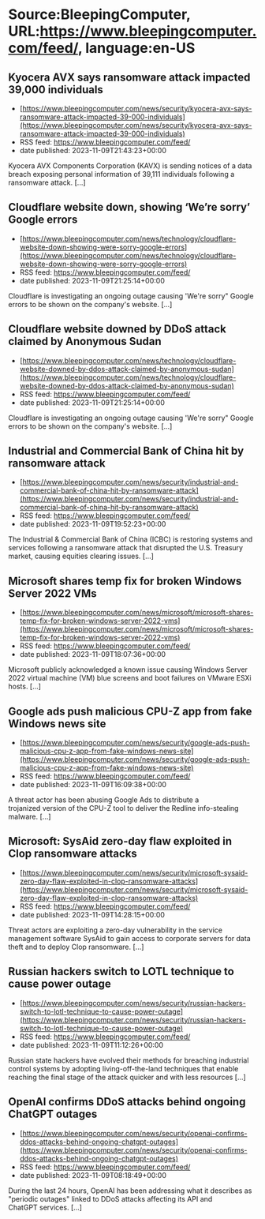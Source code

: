 # Source:BleepingComputer, URL:https://www.bleepingcomputer.com/feed/, language:en-US

## Kyocera AVX says ransomware attack impacted 39,000 individuals
 - [https://www.bleepingcomputer.com/news/security/kyocera-avx-says-ransomware-attack-impacted-39-000-individuals](https://www.bleepingcomputer.com/news/security/kyocera-avx-says-ransomware-attack-impacted-39-000-individuals)
 - RSS feed: https://www.bleepingcomputer.com/feed/
 - date published: 2023-11-09T21:43:23+00:00

Kyocera AVX Components Corporation (KAVX) is sending notices of a data breach exposing personal information of 39,111 individuals following a ransomware attack. [...]

## Cloudflare website down, showing ‘We’re sorry’ Google errors
 - [https://www.bleepingcomputer.com/news/technology/cloudflare-website-down-showing-were-sorry-google-errors](https://www.bleepingcomputer.com/news/technology/cloudflare-website-down-showing-were-sorry-google-errors)
 - RSS feed: https://www.bleepingcomputer.com/feed/
 - date published: 2023-11-09T21:25:14+00:00

Cloudflare is investigating an ongoing outage causing 'We're sorry" Google errors to be shown on the company's website. [...]

## Cloudflare website downed by DDoS attack claimed by Anonymous Sudan
 - [https://www.bleepingcomputer.com/news/technology/cloudflare-website-downed-by-ddos-attack-claimed-by-anonymous-sudan](https://www.bleepingcomputer.com/news/technology/cloudflare-website-downed-by-ddos-attack-claimed-by-anonymous-sudan)
 - RSS feed: https://www.bleepingcomputer.com/feed/
 - date published: 2023-11-09T21:25:14+00:00

Cloudflare is investigating an ongoing outage causing 'We're sorry" Google errors to be shown on the company's website. [...]

## Industrial and Commercial Bank of China hit by ransomware attack
 - [https://www.bleepingcomputer.com/news/security/industrial-and-commercial-bank-of-china-hit-by-ransomware-attack](https://www.bleepingcomputer.com/news/security/industrial-and-commercial-bank-of-china-hit-by-ransomware-attack)
 - RSS feed: https://www.bleepingcomputer.com/feed/
 - date published: 2023-11-09T19:52:23+00:00

The Industrial & Commercial Bank of China (ICBC) is restoring systems and services following a ransomware attack that disrupted the U.S. Treasury market, causing equities clearing issues. [...]

## Microsoft shares temp fix for broken Windows Server 2022 VMs
 - [https://www.bleepingcomputer.com/news/microsoft/microsoft-shares-temp-fix-for-broken-windows-server-2022-vms](https://www.bleepingcomputer.com/news/microsoft/microsoft-shares-temp-fix-for-broken-windows-server-2022-vms)
 - RSS feed: https://www.bleepingcomputer.com/feed/
 - date published: 2023-11-09T18:07:36+00:00

Microsoft publicly acknowledged a known issue causing Windows Server 2022 virtual machine (VM) blue screens and boot failures on VMware ESXi hosts. [...]

## Google ads push malicious CPU-Z app from fake Windows news site
 - [https://www.bleepingcomputer.com/news/security/google-ads-push-malicious-cpu-z-app-from-fake-windows-news-site](https://www.bleepingcomputer.com/news/security/google-ads-push-malicious-cpu-z-app-from-fake-windows-news-site)
 - RSS feed: https://www.bleepingcomputer.com/feed/
 - date published: 2023-11-09T16:09:38+00:00

A threat actor has been abusing Google Ads to distribute a trojanized version of the CPU-Z tool to deliver the Redline info-stealing malware. [...]

## Microsoft: SysAid zero-day flaw exploited in Clop ransomware attacks
 - [https://www.bleepingcomputer.com/news/security/microsoft-sysaid-zero-day-flaw-exploited-in-clop-ransomware-attacks](https://www.bleepingcomputer.com/news/security/microsoft-sysaid-zero-day-flaw-exploited-in-clop-ransomware-attacks)
 - RSS feed: https://www.bleepingcomputer.com/feed/
 - date published: 2023-11-09T14:28:15+00:00

Threat actors are exploiting a zero-day vulnerability in the service management software SysAid to gain access to corporate servers for data theft and to deploy Clop ransomware. [...]

## Russian hackers switch to LOTL technique to cause power outage
 - [https://www.bleepingcomputer.com/news/security/russian-hackers-switch-to-lotl-technique-to-cause-power-outage](https://www.bleepingcomputer.com/news/security/russian-hackers-switch-to-lotl-technique-to-cause-power-outage)
 - RSS feed: https://www.bleepingcomputer.com/feed/
 - date published: 2023-11-09T11:12:26+00:00

Russian state hackers have evolved their methods for breaching industrial control systems by adopting living-off-the-land techniques that enable reaching the final stage of the attack quicker and with less resources [...]

## OpenAI confirms DDoS attacks behind ongoing ChatGPT outages
 - [https://www.bleepingcomputer.com/news/security/openai-confirms-ddos-attacks-behind-ongoing-chatgpt-outages](https://www.bleepingcomputer.com/news/security/openai-confirms-ddos-attacks-behind-ongoing-chatgpt-outages)
 - RSS feed: https://www.bleepingcomputer.com/feed/
 - date published: 2023-11-09T08:18:49+00:00

During the last 24 hours, OpenAI has been addressing what it describes as "periodic outages" linked to DDoS attacks affecting its API and ChatGPT services. [...]

